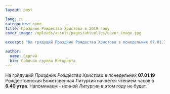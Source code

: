 ```yaml
---
layout: post

lang: ru
categories: none
title: Праздник Рождества Христова в 2019 году
cover_image: /uploads/assets/pages/aktuelles/cover_image.jpg

excerpt: "На грядущий Праздник Рождества Христова в понедельник 07.01.19 Рождественская Божественная Литургия начнётся чтением часов в 6.40 утра ..."

author:
  name: Сергий
  bio: Рабочая группа Интернета
---
```

На грядущий _Праздник Рождества Христова_ в понедельник **07.01.19** Рождественская Божетсвенная Литургия начнётся чтением часов в **6.40 утра**. Напоминаем - ночной Литургии в этом году не будет.
